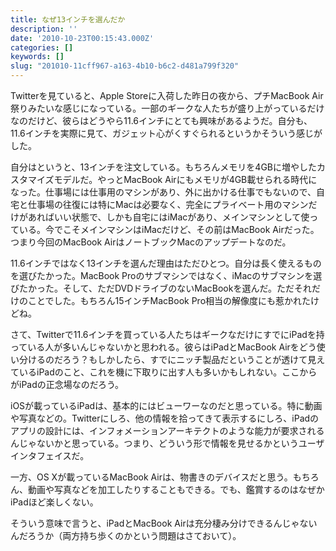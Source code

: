 ```yaml
---
title: なぜ13インチを選んだか
description: ''
date: '2010-10-23T00:15:43.000Z'
categories: []
keywords: []
slug: "201010-11cff967-a163-4b10-b6c2-d481a799f320"
---
```

Twitterを見ていると、Apple Storeに入荷した昨日の夜から、プチMacBook Air祭りみたいな感じになっている。一部のギークな人たちが盛り上がっているだけなのだけど、彼らはどうやら11.6インチにとても興味があるようだ。自分も、11.6インチを実際に見て、ガジェット心がくすぐられるというかそういう感じがした。

自分はというと、13インチを注文している。もちろんメモリを4GBに増やしたカスタマイズモデルだ。やっとMacBook Airにもメモリが4GB載せられる時代になった。仕事場には仕事用のマシンがあり、外に出かける仕事でもないので、自宅と仕事場の往復には特にMacは必要なく、完全にプライベート用のマシンだけがあればいい状態で、しかも自宅にはiMacがあり、メインマシンとして使っている。今でこそメインマシンはiMacだけど、その前はMacBook Airだった。つまり今回のMacBook AirはノートブックMacのアップデートなのだ。

11.6インチではなく13インチを選んだ理由はただひとつ。自分は長く使えるものを選びたかった。MacBook Proのサブマシンではなく、iMacのサブマシンを選びたかった。そして、ただDVDドライブのないMacBookを選んだ。ただそれだけのことでした。もちろん15インチMacBook Pro相当の解像度にも惹かれたけどね。

さて、Twitterで11.6インチを買っている人たちはギークなだけにすでにiPadを持っている人が多いんじゃないかと思われる。彼らはiPadとMacBook Airをどう使い分けるのだろう？もしかしたら、すでにニッチ製品だということが透けて見えているiPadのこと、これを機に下取りに出す人も多いかもしれない。ここからがiPadの正念場なのだろう。

iOSが載っているiPadは、基本的にはビューワーなのだと思っている。特に動画や写真などの。Twitterにしろ、他の情報を拾ってきて表示するにしろ、iPadのアプリの設計には、インフォメーションアーキテクトのような能力が要求されるんじゃないかと思っている。つまり、どういう形で情報を見せるかというユーザインタフェイスだ。

一方、OS Xが載っているMacBook Airは、物書きのデバイスだと思う。もちろん、動画や写真などを加工したりすることもできる。でも、鑑賞するのはなぜかiPadほど楽しくない。

そういう意味で言うと、iPadとMacBook Airは充分棲み分けできるんじゃないんだろうか（両方持ち歩くのかという問題はさておいて）。